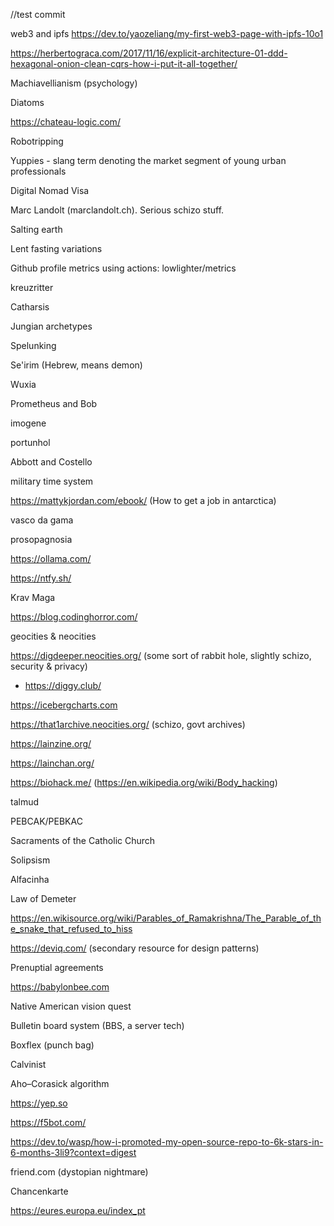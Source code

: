 
//test commit


web3 and ipfs https://dev.to/yaozeliang/my-first-web3-page-with-ipfs-10o1

https://herbertograca.com/2017/11/16/explicit-architecture-01-ddd-hexagonal-onion-clean-cqrs-how-i-put-it-all-together/


Machiavellianism (psychology)

Diatoms

https://chateau-logic.com/

Robotripping

Yuppies - slang term denoting the market segment of young urban professionals

Digital Nomad Visa

Marc Landolt (marclandolt.ch). Serious schizo stuff.

Salting earth



Lent fasting variations

Github profile metrics using actions: lowlighter/metrics

kreuzritter

Catharsis

Jungian archetypes

Spelunking

Se'irim (Hebrew, means demon)

Wuxia

Prometheus and Bob

imogene


portunhol

Abbott and Costello

military time system

https://mattykjordan.com/ebook/ (How to get a job in antarctica)

vasco da gama

prosopagnosia

https://ollama.com/

https://ntfy.sh/

Krav Maga

https://blog.codinghorror.com/

geocities & neocities

https://digdeeper.neocities.org/ (some sort of rabbit hole, slightly schizo, security & privacy) 
 - https://diggy.club/

https://icebergcharts.com

https://that1archive.neocities.org/ (schizo, govt archives)

https://lainzine.org/

https://lainchan.org/

https://biohack.me/ (https://en.wikipedia.org/wiki/Body_hacking)

talmud

PEBCAK/PEBKAC

Sacraments of the Catholic Church

Solipsism

Alfacinha

Law of Demeter

https://en.wikisource.org/wiki/Parables_of_Ramakrishna/The_Parable_of_the_snake_that_refused_to_hiss

https://deviq.com/ (secondary resource for design patterns)

Prenuptial agreements

https://babylonbee.com

Native American vision quest

Bulletin board system (BBS, a server tech)

Boxflex (punch bag)

Calvinist

Aho–Corasick algorithm

https://yep.so

https://f5bot.com/

https://dev.to/wasp/how-i-promoted-my-open-source-repo-to-6k-stars-in-6-months-3li9?context=digest

friend.com (dystopian nightmare)

Chancenkarte

https://eures.europa.eu/index_pt
